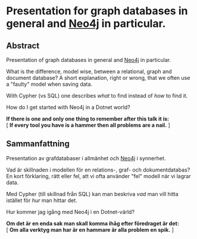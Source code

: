 Presentation for graph databases in general and [Neo4j](http://www.neo4j.org) in particular.
========================

## Abstract
Presentation of graph databases in general and [Neo4j](http://www.neo4j.org) in particular.

What is the difference, model wise, between a relational, graph and document database? A short explanation, right or wrong,
that we often use a "faulty" model when saving data.

With Cypher (vs SQL) one describes _what_ to find instead of _how_ to find it.

How do I get started with Neo4j in a Dotnet world?

**If there is one and only one thing to remember after this talk it is:**  
[ **If every tool you have is a hammer then all problems are a nail.** ]


## Sammanfattning
Presentation av grafdatabaser i allmänhet och [Neo4j](http://www.neo4j.org) i synnerhet.  

Vad är skillnaden i modellen för en relations-, graf- och dokumentdatabas? En kort förklaring, rätt eller fel, 
att vi ofta använder "fel" modell när vi lagrar data.

Med Cypher (till skillnad från SQL) kan man beskriva _vad_ man vill hitta istället för _hur_ man hittar det.  

Hur kommer jag igång med Neo4j i en Dotnet-värld?

**Om det är en enda sak man skall komma ihåg efter föredraget är det:**  
[ **Om alla verktyg man har är en hammare är alla problem en spik.** ]
